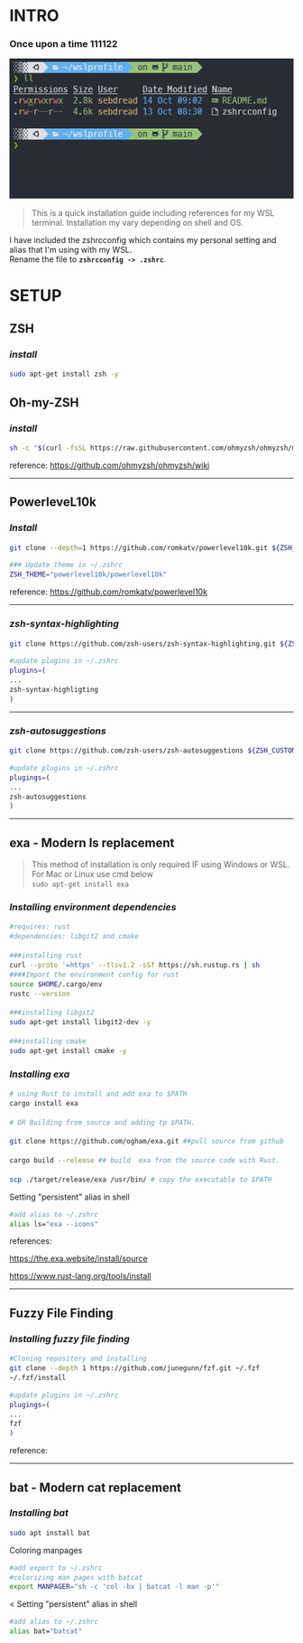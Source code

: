 # **INTRO**

### Once upon a time 111122

![terminalexample](/example1.PNG)


>This is a quick installation guide including references for my WSL terminal. Installation my vary depending on shell and OS.

I have included the zshrcconfig which contains my personal setting and alias that I'm using with my WSL.  
Rename the file to **```zshrcconfig -> .zshrc```**.  

# **SETUP**

## **ZSH**

### ***install***

```bash
sudo apt-get install zsh -y
```

## **Oh-my-ZSH**

### ***install***

```bash
sh -c "$(curl -fsSL https://raw.githubusercontent.com/ohmyzsh/ohmyzsh/master/tools/install.sh)"
```

 reference: <https://github.com/ohmyzsh/ohmyzsh/wiki>

---

## **PowerleveL10k**

### ***Install***

```bash
git clone --depth=1 https://github.com/romkatv/powerlevel10k.git ${ZSH_CUSTOM:-$HOME/.oh-my-zsh/custom}/themes/powerlevel10k
```

```bash
### Update theme in ~/.zshrc
ZSH_THEME="powerlevel10k/powerlevel10k"
```

reference: <https://github.com/romkatv/powerlevel10k>

---

### ***zsh-syntax-highlighting***

```bash
git clone https://github.com/zsh-users/zsh-syntax-highlighting.git ${ZSH_CUSTOM:-~/.oh-my-zsh/custom}/plugins/zsh-syntax-highlighting
```

```bash
#update plugins in ~/.zshrc
plugins=(
...
zsh-syntax-highligting
)
```

---

### ***zsh-autosuggestions***

```bash
git clone https://github.com/zsh-users/zsh-autosuggestions ${ZSH_CUSTOM:-~/.oh-my-zsh/custom}/plugins/zsh-autosuggestions
```

```bash
#update plugins in ~/.zshrc
plugings=(
...
zsh-autosuggestions
)
```

---

## **exa - Modern ls replacement**

> This method of installation is only required IF using Windows or WSL.  
> For Mac or Linux use cmd below  
```sudo apt-get install exa```

### ***Installing environment dependencies***

```bash
#requires: rust
#dependencies: libgit2 and cmake

###installing rust
curl --proto '=https' --tlsv1.2 -sSf https://sh.rustup.rs | sh
####Import the environment config for rust
source $HOME/.cargo/env
rustc --version

###installing libgit2
sudo apt-get install libgit2-dev -y

###installing cmake
sudo apt-get install cmake -y
```

### ***Installing exa***

```bash
# using Rust to install and add exa to $PATH
cargo install exa

# OR Building from source and adding tp $PATH.

git clone https://github.com/ogham/exa.git ##pull source from github

cargo build --release ## build  exa from the source code with Rust.

scp ./target/release/exa /usr/bin/ # copy the executable to $PATH
```

Setting "persistent" alias in shell

```bash
#add alias to ~/.zshrc
alias ls="exa --icons"
```

references:

<https://the.exa.website/install/source>

<https://www.rust-lang.org/tools/install>

---

## **Fuzzy File Finding**

### ***Installing fuzzy file finding***

```bash
#Cloning repository and installing
git clone --depth 1 https://github.com/junegunn/fzf.git ~/.fzf
~/.fzf/install
```

```bash
#update plugins in ~/.zshrc
plugings=(
...
fzf
)
```

reference:

---

## **bat - Modern cat replacement**

### ***Installing bat***

```bash
sudo apt install bat
```

Coloring manpages

```bash
#add export to ~/.zshrc
#colorizing man pages with batcat
export MANPAGER="sh -c 'col -bx | batcat -l man -p'"

```

< Setting "persistent" alias in shell

```bash
#add alias to ~/.zshrc
alias bat="batcat"
```

